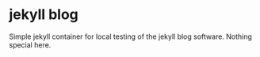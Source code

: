 jekyll blog
===========

Simple jekyll container for local testing
of the jekyll blog software. Nothing special
here.
